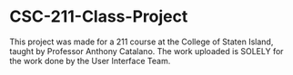 # CSC-211-Class-Project
This project was made for a 211 course at the College of Staten Island, taught by Professor Anthony Catalano. The work uploaded is SOLELY for the work done by the User Interface Team.
